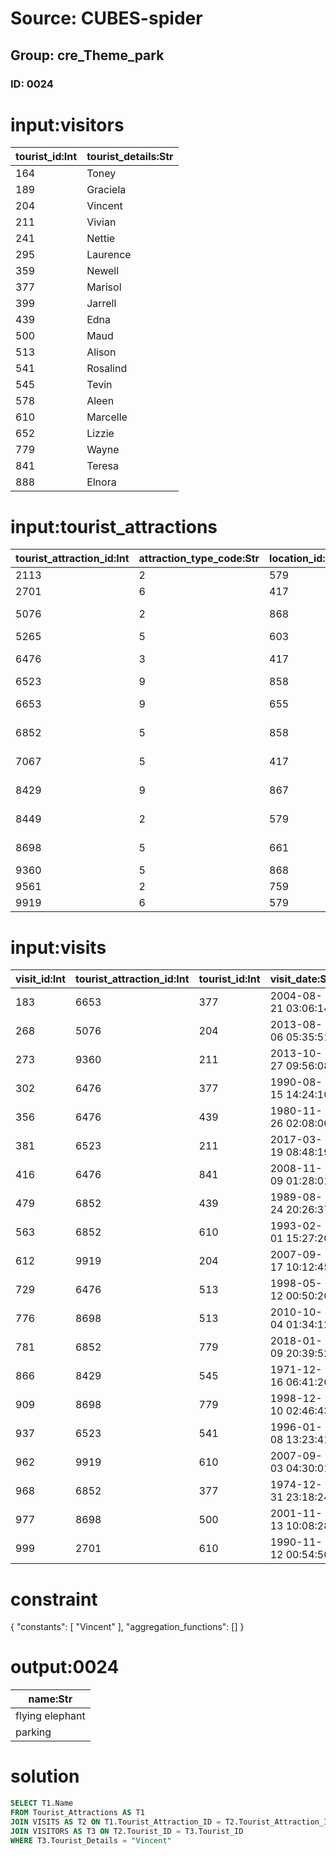 # Source: CUBES-spider
## Group: cre_Theme_park
### ID: 0024

# input:visitors

| tourist_id:Int | tourist_details:Str |
|---|---|
| 164 | Toney |
| 189 | Graciela |
| 204 | Vincent |
| 211 | Vivian |
| 241 | Nettie |
| 295 | Laurence |
| 359 | Newell |
| 377 | Marisol |
| 399 | Jarrell |
| 439 | Edna |
| 500 | Maud |
| 513 | Alison |
| 541 | Rosalind |
| 545 | Tevin |
| 578 | Aleen |
| 610 | Marcelle |
| 652 | Lizzie |
| 779 | Wayne |
| 841 | Teresa |
| 888 | Elnora |

# input:tourist_attractions

| tourist_attraction_id:Int | attraction_type_code:Str | location_id:Int | how_to_get_there:Str | name:Str | description:Str | opening_hours:Str | other_details:Str |
|---|---|---|---|---|---|---|---|
| 2113 | 2 | 579 | bus | art museum | nan | nan | nan |
| 2701 | 6 | 417 | walk | UK gallery | nan | nan | nan |
| 5076 | 2 | 868 | shuttle | flying elephant | nan | nan | nan |
| 5265 | 5 | 603 | bus | film festival | nan | nan | nan |
| 6476 | 3 | 417 | shuttle | US museum | nan | nan | nan |
| 6523 | 9 | 858 | walk | fun games | nan | nan | nan |
| 6653 | 9 | 655 | walk | history gallery | nan | nan | nan |
| 6852 | 5 | 858 | walk | exploration trial | nan | nan | nan |
| 7067 | 5 | 417 | bus | haunted mansion | nan | nan | nan |
| 8429 | 9 | 867 | walk | presidents hall | nan | nan | nan |
| 8449 | 2 | 579 | bus | impressions de France | nan | nan | nan |
| 8698 | 5 | 661 | bus | jungle cruise | nan | nan | nan |
| 9360 | 5 | 868 | shuttle | fun shops | nan | nan | nan |
| 9561 | 2 | 759 | bus | cafe | nan | nan | nan |
| 9919 | 6 | 579 | shuttle | parking | nan | nan | nan |

# input:visits

| visit_id:Int | tourist_attraction_id:Int | tourist_id:Int | visit_date:Str | visit_details:Str |
|---|---|---|---|---|
| 183 | 6653 | 377 | 2004-08-21 03:06:14 | nan |
| 268 | 5076 | 204 | 2013-08-06 05:35:51 | nan |
| 273 | 9360 | 211 | 2013-10-27 09:56:08 | nan |
| 302 | 6476 | 377 | 1990-08-15 14:24:10 | nan |
| 356 | 6476 | 439 | 1980-11-26 02:08:00 | nan |
| 381 | 6523 | 211 | 2017-03-19 08:48:19 | nan |
| 416 | 6476 | 841 | 2008-11-09 01:28:01 | nan |
| 479 | 6852 | 439 | 1989-08-24 20:26:37 | nan |
| 563 | 6852 | 610 | 1993-02-01 15:27:20 | nan |
| 612 | 9919 | 204 | 2007-09-17 10:12:45 | nan |
| 729 | 6476 | 513 | 1998-05-12 00:50:20 | nan |
| 776 | 8698 | 513 | 2010-10-04 01:34:12 | nan |
| 781 | 6852 | 779 | 2018-01-09 20:39:52 | nan |
| 866 | 8429 | 545 | 1971-12-16 06:41:26 | nan |
| 909 | 8698 | 779 | 1998-12-10 02:46:43 | nan |
| 937 | 6523 | 541 | 1996-01-08 13:23:41 | nan |
| 962 | 9919 | 610 | 2007-09-03 04:30:01 | nan |
| 968 | 6852 | 377 | 1974-12-31 23:18:24 | nan |
| 977 | 8698 | 500 | 2001-11-13 10:08:28 | nan |
| 999 | 2701 | 610 | 1990-11-12 00:54:50 | nan |

# constraint

{
  "constants": [
    "Vincent"
  ],
  "aggregation_functions": []
}

# output:0024

| name:Str |
|---|
| flying elephant |
| parking |

# solution

```sql
SELECT T1.Name
FROM Tourist_Attractions AS T1
JOIN VISITS AS T2 ON T1.Tourist_Attraction_ID = T2.Tourist_Attraction_ID
JOIN VISITORS AS T3 ON T2.Tourist_ID = T3.Tourist_ID
WHERE T3.Tourist_Details = "Vincent"
```
